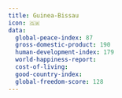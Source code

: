 ```yaml
---
title: Guinea-Bissau
icon: 🇬🇼
data:
  global-peace-index: 87
  gross-domestic-product: 190
  human-development-index: 179
  world-happiness-report:
  cost-of-living:
  good-country-index:
  global-freedom-score: 128
---
```


